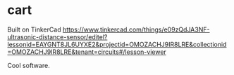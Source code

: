# cart

Built on TinkerCad
https://www.tinkercad.com/things/e09zQdJA3NF-ultrasonic-distance-sensor/editel?lessonid=EAYGNT8JL6UYXE2&projectid=OMOZACHJ9IR8LRE&collectionid=OMOZACHJ9IR8LRE&tenant=circuits#/lesson-viewer

Cool software.